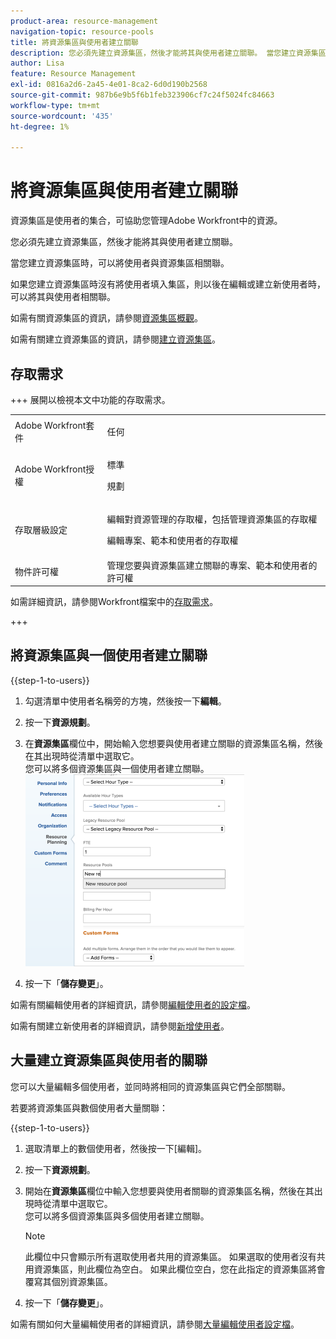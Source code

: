 ```yaml
---
product-area: resource-management
navigation-topic: resource-pools
title: 將資源集區與使用者建立關聯
description: 您必須先建立資源集區，然後才能將其與使用者建立關聯。 當您建立資源集區時，可以將使用者與資源集區相關聯。
author: Lisa
feature: Resource Management
exl-id: 0816a2d6-2a45-4e01-8ca2-6d0d190b2568
source-git-commit: 987b6e9b5f6b1feb323906cf7c24f5024fc84663
workflow-type: tm+mt
source-wordcount: '435'
ht-degree: 1%

---
```


# 將資源集區與使用者建立關聯

<!--
<p data-mc-conditions="QuicksilverOrClassic.Draft mode">(NOTE: The info about how to add resource pools to users, are duplicated from the articles listed in those sections (Creating Users, etc). I decided to keep the steps here because those articles are too long to rummage through for updating just this one field.)</p>
-->

資源集區是使用者的集合，可協助您管理Adobe Workfront中的資源。

您必須先建立資源集區，然後才能將其與使用者建立關聯。

當您建立資源集區時，可以將使用者與資源集區相關聯。

如果您建立資源集區時沒有將使用者填入集區，則以後在編輯或建立新使用者時，可以將其與使用者相關聯。

如需有關資源集區的資訊，請參閱[資源集區概觀](../../../resource-mgmt/resource-planning/resource-pools/work-with-resource-pools.md)。

如需有關建立資源集區的資訊，請參閱[建立資源集區](../../../resource-mgmt/resource-planning/resource-pools/create-resource-pools.md)。

## 存取需求

+++ 展開以檢視本文中功能的存取需求。

<table style="table-layout:auto"> 
 <col> 
 <col> 
 <tbody> 
  <tr> 
   <td>Adobe Workfront套件</td> 
   <td><p>任何</p></td> 
  </tr> 
  <tr> 
   <td>Adobe Workfront授權</td> 
   <td><p>標準</p>
   <p>規劃</p></td>
  </tr> 
  <tr> 
   <td>存取層級設定</td> 
   <td> <p>編輯對資源管理的存取權，包括管理資源集區的存取權</p> <p>編輯專案、範本和使用者的存取權</p></td> 
  </tr> 
  <tr> 
   <td>物件許可權</td> 
   <td>管理您要與資源集區建立關聯的專案、範本和使用者的許可權</td> 
  </tr> 
 </tbody> 
</table>

如需詳細資訊，請參閱Workfront檔案中的[存取需求](/help/quicksilver/administration-and-setup/add-users/access-levels-and-object-permissions/access-level-requirements-in-documentation.md)。

+++

## 將資源集區與一個使用者建立關聯

{{step-1-to-users}}

1. 勾選清單中使用者名稱旁的方塊，然後按一下&#x200B;**編輯**。
1. 按一下&#x200B;**資源規劃**。
1. 在&#x200B;**資源集區**&#x200B;欄位中，開始輸入您想要與使用者建立關聯的資源集區名稱，然後在其出現時從清單中選取它。\
   您可以將多個資源集區與一個使用者建立關聯。\
   ![add_resource_pool_to_user.png](assets/add-resource-pool-to-user-350x307.png)

1. 按一下「**儲存變更**」。

如需有關編輯使用者的詳細資訊，請參閱[編輯使用者的設定檔](../../../administration-and-setup/add-users/create-and-manage-users/edit-a-users-profile.md)。

如需有關建立新使用者的詳細資訊，請參閱[新增使用者](../../../administration-and-setup/add-users/create-and-manage-users/add-users.md)。

## 大量建立資源集區與使用者的關聯

您可以大量編輯多個使用者，並同時將相同的資源集區與它們全部關聯。

若要將資源集區與數個使用者大量關聯：

{{step-1-to-users}}

1. 選取清單上的數個使用者，然後按一下[編輯]。**&#x200B;**
1. 按一下&#x200B;**資源規劃**。
1. 開始在&#x200B;**資源集區**&#x200B;欄位中輸入您想要與使用者關聯的資源集區名稱，然後在其出現時從清單中選取它。\
   您可以將多個資源集區與多個使用者建立關聯。

   >[!NOTE]
   >
   >此欄位中只會顯示所有選取使用者共用的資源集區。 如果選取的使用者沒有共用資源集區，則此欄位為空白。 如果此欄位空白，您在此指定的資源集區將會覆寫其個別資源集區。

1. 按一下「**儲存變更**」。

如需有關如何大量編輯使用者的詳細資訊，請參閱[大量編輯使用者設定檔](../../../administration-and-setup/add-users/create-and-manage-users/edit-user-profiles-in-bulk.md)。

